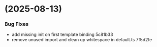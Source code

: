 #  (2025-08-13)


### Bug Fixes

* add missing init on first template binding 5c81b33
* remove unused import and clean up whitespace in default.ts 7f5d2fe




